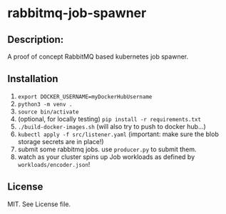 # rabbitmq-job-spawner

## Description:

A proof of concept RabbitMQ based kubernetes job spawner.

## Installation

1. `export DOCKER_USERNAME=myDockerHubUsername`
2. `python3 -m venv .`
3. `source bin/activate`
4. (optional, for locally testing) `pip install -r requirements.txt`
5. `./build-docker-images.sh` (will also try to push to docker hub…)
6. `kubectl apply -f src/listener.yaml` (important: make sure the blob storage secrets are in place!)
7. submit some rabbitmq jobs. use `producer.py` to submit them.
8. watch as your cluster spins up Job workloads as defined by `workloads/encoder.json`!


## License

MIT. See License file.